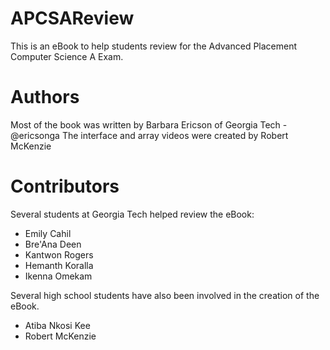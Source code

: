 # APCSAReview
This is an eBook to help students review for the Advanced Placement Computer Science A Exam.

# Authors
Most of the book was written by Barbara Ericson of Georgia Tech - @ericsonga
The interface and array videos were created by Robert McKenzie

# Contributors
Several students at Georgia Tech helped review the eBook: 
* Emily Cahil
* Bre'Ana Deen
* Kantwon Rogers
* Hemanth Koralla
* Ikenna Omekam

Several high school students have also been involved in the creation of the eBook.
* Atiba Nkosi Kee
* Robert McKenzie
